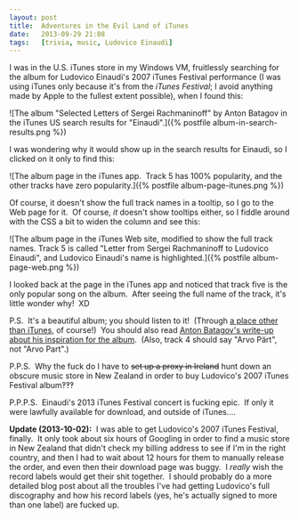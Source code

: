 ```yaml
---
layout: post
title:  Adventures in the Evil Land of iTunes
date:   2013-09-29 21:08
tags:   [trivia, music, Ludovico Einaudi]
---
```


I was in the U.S. iTunes store in my Windows VM, fruitlessly searching for the
album for Ludovico Einaudi's 2007 iTunes Festival performance (I was using
iTunes only because it's from the *iTunes Festival*; I avoid anything made by
Apple to the fullest extent possible), when I found this:

![The album "Selected Letters of Sergei Rachmaninoff" by Anton Batagov in the
iTunes US search results for "Einaudi".]({% postfile album-in-search-results.png %})

I was wondering why it would show up in the search results for Einaudi, so I
clicked on it only to find this:

![The album page in the iTunes app.  Track 5 has 100% popularity, and the other
tracks have zero popularity.]({% postfile album-page-itunes.png %})

Of course, it doesn't show the full track names in a tooltip, so I go to the
Web page for it.  Of course, *it* doesn't show tooltips either, so I fiddle
around with the CSS a bit to widen the column and see this:

![The album page in the iTunes Web site, modified to show the full track names.
Track 5 is called "Letter from Sergei Rachmaninoff to Ludovico Einaudi", and
Ludovico Einaudi's name is highlighted.]({% postfile album-page-web.png %})

I looked back at the page in the iTunes app and noticed that track five is the
only popular song on the album.  After seeing the full name of the track, it's
little wonder why!  XD

P.S.  It's a beautiful album; you should listen to it!  (Through [a place other
than iTunes][bandcamp], of course!)  You should also read [Anton Batagov's
write-up about his inspiration for the album][batagov].  (Also, track 4 should
say "Arvo Pärt", not "Arvo Part".)

P.P.S.  Why the fuck do I have to <del>set up a proxy in Ireland</del> hunt down
an obscure music store in New Zealand in order to buy Ludovico's 2007 iTunes
Festival album‽‽‽

P.P.P.S.  Einaudi's 2013 iTunes Festival concert is fucking epic.  If only it
were lawfully available for download, and outside of iTunes....

**Update (2013-10-02):**  I was able to get Ludovico's 2007 iTunes Festival,
finally.  It only took about six hours of Googling in order to find a music
store in New Zealand that didn't check my billing address to see if I'm in
the right country, and then I had to wait about 12 hours for them to manually
release the order, and even then their download page was buggy.  I *really*
wish the record labels would get their shit together.  I should probably do
a more detailed blog post about all the troubles I've had getting Ludovico's
full discography and how his record labels (yes, he's actually signed to more
than one label) are fucked up.




[bandcamp]:  http://fancymusic.bandcamp.com/album/selected-letters-of-sergei-rachmaninoff
[batagov]:   http://www.batagov.com/zvuki/rachmaninoff_e.htm
[batagov-archive]:  http://archive.is/RwEP1
